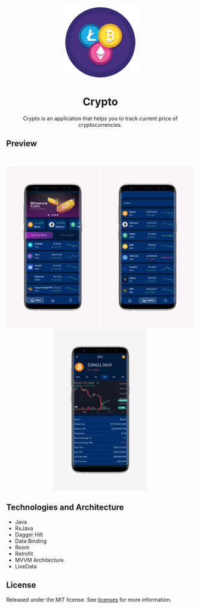 
<div align="center">
  <a href="https://github.com/ariaramin/Crypto">
    <img src="https://github.com/ariaramin/Crypto/blob/master/app/src/main/res/drawable/icon.png" alt="Logo" width="200">
  </a>

  <h1 align="center">Crypto</h1>

  <p align="center">
    Crypto is an application that helps you to track current price of cryptocurrencies.
  </p>
</div>


## Preview
<br />
<p align="center">
  <img src="https://github.com/ariaramin/Crypto/blob/master/previews/Screenshot.png" width="250" /> 
  <img src="https://github.com/ariaramin/Crypto/blob/master/previews/Screenshot2.png" width="250" />
  <img src="https://github.com/ariaramin/Crypto/blob/master/previews/Screenshot3.png" width="250" />
</p>



## Technologies and Architecture

* Java
* RxJava
* Dagger Hilt
* Data Binding
* Room
* Retrofit
* MVVM Architecture
* LiveData 


## License
Released under the MIT license. See <a href="https://choosealicense.com/licenses/">licenses</a> for more information.
